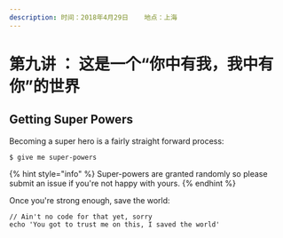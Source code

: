 ```yaml
---
description: 时间：2018年4月29日    地点：上海
---
```


# 第九讲 ： 这是一个“你中有我，我中有你”的世界

## Getting Super Powers

Becoming a super hero is a fairly straight forward process:

```
$ give me super-powers
```

{% hint style="info" %}
 Super-powers are granted randomly so please submit an issue if you're not happy with yours.
{% endhint %}

Once you're strong enough, save the world:

```
// Ain't no code for that yet, sorry
echo 'You got to trust me on this, I saved the world'
```



